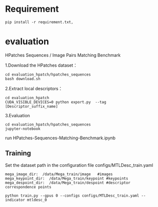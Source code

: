 # Requirement
```
pip install -r requirement.txt,
```

# evaluation
HPatches Sequences / Image Pairs Matching Benchmark

1.Download the HPatches dataset：

```
cd evaluation_hpatch/hpatches_sequences
bash download.sh
```
2.Extract local descriptors：
```
cd evaluation_hpatch
CUDA_VISIBLE_DEVICES=0 python export.py  --tag [Descriptor_suffix_name] 
```
3.Evaluation
```
cd evaluation_hpatch/hpatches_sequences
jupyter-notebook
```
run HPatches-Sequences-Matching-Benchmark.ipynb


## Training
Set the dataset path in the configuration file configs/MTLDesc_train.yaml

```
mega_image_dir:  /data/Mega_train/image   #images
mega_keypoint_dir:  /data/Mega_train/keypoint #keypoints
mega_despoint_dir:  /data/Mega_train/despoint #descriptor correspondence points
```
```
python train.py --gpus 0 --configs configs/MTLDesc_train.yaml --indicator mtldesc_0
```
